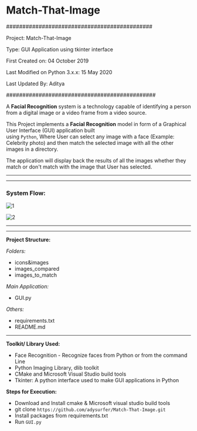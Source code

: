 # Match-That-Image

#############################################

Project: Match-That-Image 

Type: GUI Application using tkinter interface

First Created on: 04 October 2019

Last Modified on Python 3.x.x: 15 May 2020

Last Updated By: Aditya

##############################################

A **Facial Recognition** system is a technology capable of identifying a person from a digital image or a video 
frame from a video source. 

This Project implements a **Facial Recognition** model in form of a Graphical User Interface (GUI) application built  
using `Python`, Where User can select any image with a face (Example: Celebrity photo) and then match the selected image 
with all the other images in a directory.

The application will display back the results of all the images whether they 
match or don't match with the image that User has selected.
***
***
### **System Flow:**

![1](https://user-images.githubusercontent.com/5576793/82096515-714f3800-9701-11ea-89aa-54ffb3d46267.jpg)

![2](https://user-images.githubusercontent.com/5576793/82096597-9cd22280-9701-11ea-8e4f-8a4722a9f5e5.jpg)

***
***
**Project Structure:**

_Folders:_
- icons&images
- images_compared
- images_to_match

_Main Application:_
- GUI.py

_Others:_
- requirements.txt
- README.md
***
**Toolkit/ Library Used:**
- Face Recognition - Recognize faces from Python or from the command Line
- Python Imaging Library, dlib toolkit
- CMake and Microsoft Visual Studio build tools
- Tkinter: A python interface used to make GUI applications in Python

**Steps for Execution:**
- Download and Install cmake & Microsoft visual studio build tools
- git clone `https://github.com/adysurfer/Match-That-Image.git`
- Install packages from requirements.txt
- Run `GUI.py`






